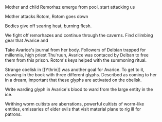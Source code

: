 Mother and child Remorhaz emerge from pool, start attacking us

Mother attacks Rotom, Rotom goes down

Bodies give off searing heat, burning flesh.

We fight off remorhazes and continue through the caverns. Find cllimbing gear that Avarice and

Take Avarice's journal from her body. Followers of Delbian trapped for millennia, high priest Thu'ruun, Avarice was contaced by Delban to free them from this prison. Rotom's keys helped with the summoning ritual.

Strange obelisk in [[Ythrin]] was another goal for Avarice. To get to it, drawing in the book with three different glyphs. Described as coming to her in a dream, important that these glyphs are activated on the obelisk.

Write warding glyph in Avarice's blood to ward from the large entity in the ice.

Writhing worm cultists are aberrations, powerful cultists of worm-like entities, emissaries of elder evils that visit material plane to rig ill for patrons.